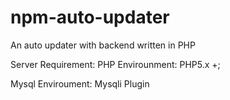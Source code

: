 # npm-auto-updater
An auto updater with backend written in PHP

Server Requirement:
PHP Envirounment: PHP5.x +;

Mysql Enviroument:
Mysqli Plugin
